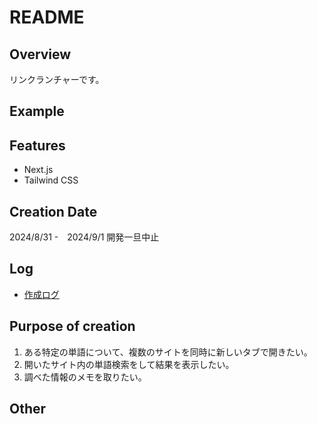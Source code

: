 # README

## Overview

リンクランチャーです。

## Example

## Features

- Next.js
- Tailwind CSS

## Creation Date

2024/8/31 -　2024/9/1 開発一旦中止

## Log

- [作成ログ](./MakeLog.md)

## Purpose of creation

1. ある特定の単語について、複数のサイトを同時に新しいタブで開きたい。
2. 開いたサイト内の単語検索をして結果を表示したい。
3. 調べた情報のメモを取りたい。

## Other
